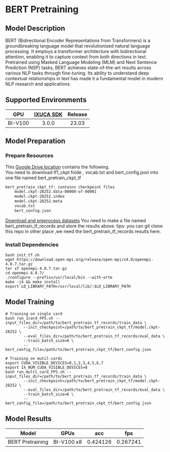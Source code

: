 # BERT Pretraining

## Model Description

BERT (Bidirectional Encoder Representations from Transformers) is a groundbreaking language model that revolutionized
natural language processing. It employs a transformer architecture with bidirectional attention, enabling it to capture
context from both directions in text. Pretrained using Masked Language Modeling (MLM) and Next Sentence Prediction (NSP)
tasks, BERT achieves state-of-the-art results across various NLP tasks through fine-tuning. Its ability to understand
deep contextual relationships in text has made it a fundamental model in modern NLP research and applications.

## Supported Environments

| GPU    | [IXUCA SDK](https://gitee.com/deep-spark/deepspark#%E5%A4%A9%E6%95%B0%E6%99%BA%E7%AE%97%E8%BD%AF%E4%BB%B6%E6%A0%88-ixuca) | Release |
| :----: | :----: | :----: |
| BI-V100 | 3.0.0     |  23.03  |

## Model Preparation

### Prepare Resources

This [Google Drive location](https://drive.google.com/drive/folders/1oQF4diVHNPCclykwdvQJw8n_VIWwV0PT) contains the
following.  
You need to download tf1_ckpt folde , vocab.txt and bert_config.json into one file named bert_pretrain_ckpt_tf

```sh
bert_pretrain_ckpt_tf: contains checkpoint files
    model.ckpt-28252.data-00000-of-00001
    model.ckpt-28252.index
    model.ckpt-28252.meta
    vocab.txt
    bert_config.json
```

[Download and preprocess datasets](https://github.com/mlcommons/training/tree/master/language_model/tensorflow/bert#generate-the-tfrecords-for-wiki-dataset)
You need to make a file named  bert_pretrain_tf_records and store the results above.
tips: you can git clone this repo in other place ,we need the bert_pretrain_tf_records results here.

### Install Dependencies

```shell
bash init_tf.sh
wget https://download.open-mpi.org/release/open-mpi/v4.0/openmpi-4.0.7.tar.gz
tar xf openmpi-4.0.7.tar.gz
cd openmpi-4.0.7/
./configure --prefix=/usr/local/bin --with-orte
make -j4 && make install
export LD_LIBRARY_PATH=/usr/local/lib/:$LD_LIBRARY_PATH
```

## Model Training

```shell
# Training on single card
bash run_1card_FPS.sh --input_files_dir=/path/to/bert_pretrain_tf_records/train_data \
        --init_checkpoint=/path/to/bert_pretrain_ckpt_tf/model.ckpt-28252 \
        --eval_files_dir=/path/to/bert_pretrain_tf_records/eval_data \
        --train_batch_size=6 \
        --bert_config_file=/path/to/bert_pretrain_ckpt_tf/bert_config.json

# Training on mutil-cards
export CUDA_VISIBLE_DEVICES=0,1,2,3,4,5,6,7
export IX_NUM_CUDA_VISIBLE_DEVICES=8
bash run_multi_card_FPS.sh --input_files_dir=/path/to/bert_pretrain_tf_records/train_data \
        --init_checkpoint=/path/to/bert_pretrain_ckpt_tf/model.ckpt-28252 \
        --eval_files_dir=/path/to/bert_pretrain_tf_records/eval_data \
        --train_batch_size=6 \
        --bert_config_file=/path/to/bert_pretrain_ckpt_tf/bert_config.json
```

## Model Results

| Model            | GPUs       | acc      | fps      |
|------------------|------------|----------|----------|
| BERT Pretraining | BI-V100 x8 | 0.424126 | 0.267241 |

